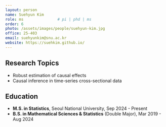 ```yaml
---
layout: person
name: Suehyun Kim
role: ms               # pi | phd | ms
order: 6
photo: /assets/images/people/suehyun-kim.jpg
office: 25-403
email: suehyunkim@snu.ac.kr
website: https://suehkim.github.io/
---
```


## Research Topics
- Robust estimation of causal effects
- Causal inference in time-series cross-sectional data

## Education
- **M.S. in Statistics**, Seoul National University, Sep 2024 - Present
- **B.S. in Mathematical Sciences & Statistics** (Double Major), Mar 2019 - Aug 2024

